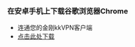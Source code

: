 ### 在安卓手机上下载谷歌浏览器Chrome
- 连通您的金刚kkVPN客户端
- [点击此处下载](https://play.google.com/store/apps/details?id=com.android.chrome&hl=zh&referrer=utm_source%3Dgoogle%26utm_medium%3Dorganic%26utm_term%3D%E8%B0%B7%E6%AD%8C%E6%B5%8F%E8%A7%88%E5%99%A8%E5%AE%89%E5%8D%93%E7%89%88%E4%B8%8B%E8%BD%BD&pcampaignid=APPU_1_g0zBXZK9H7zE0PEPlq6ZmAo)
